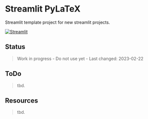 # Streamlit PyLaTeX

Streamlit template project for new streamlit projects.

[![Streamlit](https://img.shields.io/badge/Go%20To-Streamlit%20Cloud-red?logo=streamlit)](https://streamlit.io/)

## Status

> Work in progress - Do not use yet - Last changed: 2023-02-22

## ToDo

> tbd.

## Resources

> tbd.
